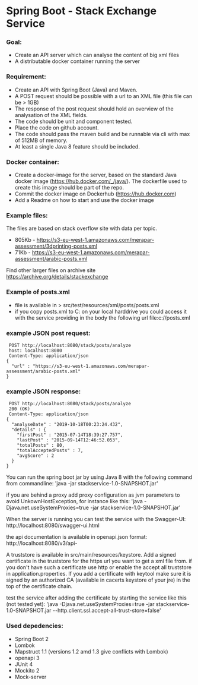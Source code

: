 # Spring Boot - Stack Exchange Service

### Goal:
*	Create an API server which can analyse the content of big xml files
*	A distributable docker container running the server

### Requirement:
*	Create an API with Spring Boot (Java) and Maven.
*	A POST request should be possible with a url to an XML file (this file can be > 1GB)
*	The response of the post request should hold an overview of the analysation of the XML fields.
*	The code should be unit and component tested.
*	Place the code on github account.
*	The code should pass the maven build and be runnable via cli with max of 512MB of memory.
*	At least a single Java 8 feature should be included.

### Docker container:
*	Create a docker-image for the server, based on the standard Java docker image (https://hub.docker.com/_/java/). The dockerfile used to create this image should be part of the repo.
*	Commit the docker image on Dockerhub (https://hub.docker.com)
*	Add a Readme on how to start and use the docker image

### Example files:
The files are based on stack overflow site with data per topic.
*	805Kb - https://s3-eu-west-1.amazonaws.com/merapar-assessment/3dprinting-posts.xml
*	71Kb - https://s3-eu-west-1.amazonaws.com/merapar-assessment/arabic-posts.xml

Find other larger files on archive site https://archive.org/details/stackexchange

### Example of posts.xml 
* file is available in > src/test/resources/xml/posts/posts.xml
* if you copy posts.xml to C: on your local harddrive you could access it with the service providing in the body the following url
file:c://posts.xml

### example JSON post request:
```
 POST http://localhost:8080/stack/posts/analyze
 host: localhost:8080
 Content-Type: application/json
{
  "url" : "https://s3-eu-west-1.amazonaws.com/merapar-assessment/arabic-posts.xml"
}
```

### example JSON response:
```
 POST http://localhost:8080/stack/posts/analyze
 200 (OK)
 Content-Type: application/json
{
  "analyseDate" : "2019-10-18T00:23:24.432",
  "details" : {
    "firstPost" : "2015-07-14T18:39:27.757",
    "lastPost" : "2015-09-14T12:46:52.053",
    "totalPosts" : 80,
    "totalAcceptedPosts" : 7,
    "avgScore" : 2
  }
}
```

You can run the spring boot jar by using Java 8 with the following command from commandline:
'java -jar stackservice-1.0-SNAPSHOT.jar'

if you are behind a proxy add proxy configuration as jvm parameters to avoid UnkownHostException, for instance like this:
'java -Djava.net.useSystemProxies=true -jar stackservice-1.0-SNAPSHOT.jar'

When the server is running you can test the service with the Swagger-UI:
http://localhost:8080/swagger-ui.html

the api documentation is available in openapi.json format:
http://localhost:8080/v3/api-

A truststore is available in src/main/resources/keystore. Add a signed certificate in the truststore for the https url you want to get a xml file from. if you don't have such a certificate use http or enable the accept all truststore in application.properties. If you add a certificate with keytool make sure it is signed by an authorized CA (available in cacerts keystore of your jre) in the top of the certificate chain. 

test the service after adding the certificate by starting the service like this (not tested yet):
'java -Djava.net.useSystemProxies=true -jar stackservice-1.0-SNAPSHOT.jar --http.client.ssl.accept-all-trust-store=false'


### Used depedencies:
* Spring Boot 2
* Lombok
* Mapstruct 1.1 (versions 1.2 amd 1.3 give conflicts with Lombok)
* openapi 3
* JUnit 4
* Mockito 2
* Mock-server





